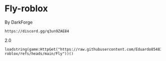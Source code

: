 # Fly-roblox
By DarkForge 
```
https://discord.gg/q3un9ZAE84
```
2.0
```
loadstring(game:HttpGet("https://raw.githubusercontent.com/Eduardo854832/Fly-roblox/refs/heads/main/Fly"))()
```
